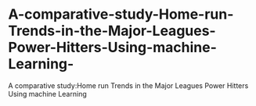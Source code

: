 # A-comparative-study-Home-run-Trends-in-the-Major-Leagues-Power-Hitters-Using-machine-Learning-
A comparative study:Home run Trends in the Major Leagues Power Hitters Using machine Learning 

